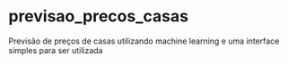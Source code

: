 # previsao_precos_casas
Previsão de preços de casas utilizando machine learning e uma interface simples para ser utilizada
